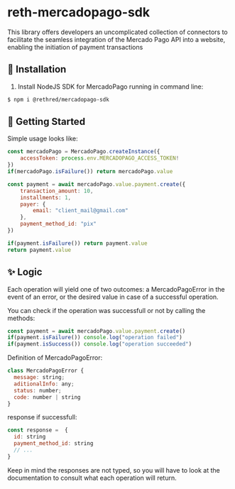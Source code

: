 # reth-mercadopago-sdk

This library offers developers an uncomplicated collection of connectors to facilitate the seamless integration of the Mercado Pago API into a website, enabling the initiation of payment transactions

## 📲 Installation 

1. Install NodeJS SDK for MercadoPago running in command line:
```sh
$ npm i @rethred/mercadopago-sdk
```


## 🌟 Getting Started

  Simple usage looks like:

```javascript
const mercadoPago = MercadoPago.createInstance({
    accessToken: process.env.MERCADOPAGO_ACCESS_TOKEN!
})
if(mercadoPago.isFailure()) return mercadoPago.value

const payment = await mercadoPago.value.payment.create({
    transaction_amount: 10,
    installments: 1,
    payer: {
        email: "client_mail@gmail.com"
    },
    payment_method_id: "pix"
})

if(payment.isFailure()) return payment.value
return payment.value
```

## ✨ Logic

  Each operation will yield one of two outcomes: a MercadoPagoError in the event of an error, or the desired value in case of a successful operation.

  You can check if the operation was successfull or not by calling the methods:
```javascript
const payment = await mercadoPago.value.payment.create()
if(payment.isFailure()) console.log("operation failed")
if(payment.isSuccess()) console.log("operation succeeded")
```
Definition of MercadoPagoError:
```javascript
class MercadoPagoError {
  message: string;
  aditionalInfo: any;
  status: number;
  code: number | string
}
```
response if successfull:
```javascript
const response =  {
  id: string
  payment_method_id: string
  // ...
}
```

  Keep in mind the responses are not typed, so you will have to look at the documentation to consult what each operation will return.

